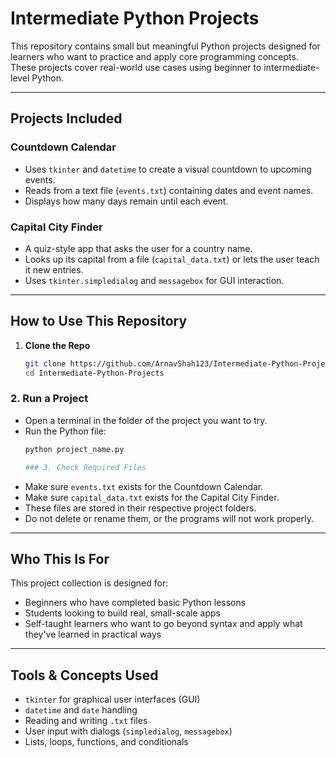 # Intermediate Python Projects

This repository contains small but meaningful Python projects designed for learners who want to practice and apply core programming concepts. These projects cover real-world use cases using beginner to intermediate-level Python.

---

## Projects Included

### Countdown Calendar
- Uses `tkinter` and `datetime` to create a visual countdown to upcoming events.
- Reads from a text file (`events.txt`) containing dates and event names.
- Displays how many days remain until each event.

### Capital City Finder
- A quiz-style app that asks the user for a country name.
- Looks up its capital from a file (`capital_data.txt`) or lets the user teach it new entries.
- Uses `tkinter.simpledialog` and `messagebox` for GUI interaction.

---

## How to Use This Repository

1. **Clone the Repo**
   ```bash
   git clone https://github.com/ArnavShah123/Intermediate-Python-Projects.git
   cd Intermediate-Python-Projects

### 2. Run a Project
- Open a terminal in the folder of the project you want to try.
- Run the Python file:
  ```bash
  python project_name.py

  ### 3. Check Required Files
- Make sure `events.txt` exists for the Countdown Calendar.
- Make sure `capital_data.txt` exists for the Capital City Finder.
- These files are stored in their respective project folders.
- Do not delete or rename them, or the programs will not work properly.

---

## Who This Is For

This project collection is designed for:
- Beginners who have completed basic Python lessons
- Students looking to build real, small-scale apps
- Self-taught learners who want to go beyond syntax and apply what they've learned in practical ways

---

## Tools & Concepts Used

- `tkinter` for graphical user interfaces (GUI)
- `datetime` and `date` handling
- Reading and writing `.txt` files
- User input with dialogs (`simpledialog`, `messagebox`)
- Lists, loops, functions, and conditionals

